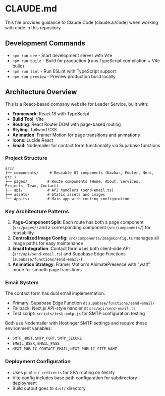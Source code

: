 # CLAUDE.md

This file provides guidance to Claude Code (claude.ai/code) when working with code in this repository.

## Development Commands

- `npm run dev` - Start development server with Vite
- `npm run build` - Build for production (runs TypeScript compilation + Vite build)
- `npm run lint` - Run ESLint with TypeScript support
- `npm run preview` - Preview production build locally

## Architecture Overview

This is a React-based company website for Leader Service, built with:

- **Framework**: React 18 with TypeScript
- **Build Tool**: Vite
- **Routing**: React Router DOM with page-based routing
- **Styling**: Tailwind CSS
- **Animation**: Framer Motion for page transitions and animations
- **Icons**: Lucide React
- **Email**: Nodemailer for contact form functionality via Supabase functions

### Project Structure

```
src/
├── components/     # Reusable UI components (Navbar, Footer, Hero, etc.)
├── pages/         # Route components (Home, About, Services, Projects, Team, Contact)
├── api/           # API handlers (send-email.ts)
├── assets/        # Static assets and images
└── App.tsx        # Main app with routing configuration
```

### Key Architecture Patterns

1. **Page-Component Split**: Each route has both a page component (`src/pages/`) and a corresponding component (`src/components/`) for reusability
2. **Centralized Image Config**: `src/components/ImageConfig.ts` manages all image paths for easy maintenance
3. **Email Integration**: Contact form uses both client-side API (`src/api/send-email.ts`) and Supabase Edge Functions (`supabase/functions/send-email/`)
4. **Animation Strategy**: Framer Motion's AnimatePresence with "wait" mode for smooth page transitions

### Email System

The contact form has dual email implementation:
- Primary: Supabase Edge Function at `supabase/functions/send-email/`
- Fallback: Next.js API-style handler at `src/api/send-email.ts`
- Test script: `scripts/test-smtp.js` for SMTP configuration testing

Both use Nodemailer with Hostinger SMTP settings and require these environment variables:
- `SMTP_HOST`, `SMTP_PORT`, `SMTP_SECURE`
- `EMAIL_USER`, `EMAIL_PASS`
- `NEXT_PUBLIC_CONTACT_EMAIL`, `NEXT_PUBLIC_SITE_NAME`

### Deployment Configuration

- Uses `public/_redirects` for SPA routing on Netlify
- Vite config includes base path configuration for subdirectory deployment
- Build output goes to `dist/` directory